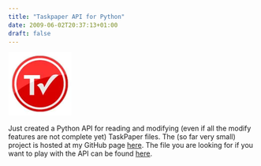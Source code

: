```yaml
---
title: "Taskpaper API for Python"
date: 2009-06-02T20:37:13+01:00
draft: false
---
```


![](/taskpaper-icon.jpg.webp)

Just created a Python API for reading and modifying (even if all the modify features are not complete yet) TaskPaper files. The (so far very small) project is hosted at my GitHub page [here](http://github.com/emilerl/emilerl/tree/master). The file you are looking for if you want to play with the API can be found [here](http://github.com/emilerl/emilerl/blob/b08e8fa8b9d6b6eae0dbc6a51a81e97e72a65f1a/TaskPaper/taskpaper.py).

